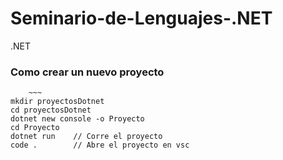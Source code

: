 # Seminario-de-Lenguajes-.NET
.NET

### Como crear un nuevo proyecto
		~~~
    mkdir proyectosDotnet
    cd proyectosDotnet
    dotnet new console -o Proyecto
    cd Proyecto
    dotnet run    // Corre el proyecto
    code .        // Abre el proyecto en vsc
